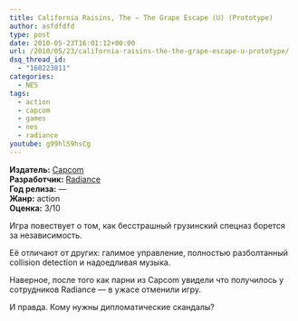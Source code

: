 ```yaml
---
title: California Raisins, The – The Grape Escape (U) (Prototype)
author: asfdfdfd
type: post
date: 2010-05-23T16:01:12+00:00
url: /2010/05/23/california-raisins-the-the-grape-escape-u-prototype/
dsq_thread_id:
  - "160223811"
categories:
  - NES
tags:
  - action
  - capcom
  - games
  - nes
  - radiance
youtube: g99hlS9hsCg
---
```

**Издатель:** [Capcom][1]  
**Разработчик:** [Radiance][2]  
**Год релиза:** —  
**Жанр:** action  
**Оценка:** 3/10

Игра повествует о том, как бесстрашный грузинский спецназ борется за независимость. 

Её отличают от других: галимое управление, полностью разболтанный collision detection и надоедливая музыка.

Наверное, после того как парни из Capcom увидели что получилось у сотрудников Radiance — в ужасе отменили игру.

И правда. Кому нужны дипломатические скандалы?

 [1]: https://www.mobygames.com/company/capcom-usa-inc
 [2]: https://www.mobygames.com/company/radiance-software